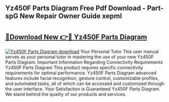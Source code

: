 ## Yz450F Parts Diagram Free Pdf Download - Part-spG New Repair Owner Guide xepml

# <h2><a href="http://dfjfyv.blite.top/?on=Yz450F+Parts+Diagram">🔗Download New 👉🔴 Yz450F Parts Diagram</a></h2>

[![Yz450F Parts Diagram download](https://i.imgur.com/lujVjoI.png)](http://dfjfyv.blite.top/?on=Yz450F+Parts+Diagram)
Your Personal Tutor This user manual serves as your personal tutor in mastering the use of your new Yz450F Parts Diagram. Important Information Regarding Connectivity Requirements Yz450F Parts Diagram This product requires specific connectivity requirements for optimal performance. Yz450F Parts Diagram advanced features include facial recognition, gesture control, customizable profiles, and automated tasks, all of which can be accessed and customized through the user interface. Your Satisfaction is Guaranteed Yz450F Parts Diagram. We stand behind the quality of our products and services.
